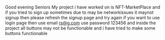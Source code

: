 Good evening Seniors
My project i have worked on is NFT-MarketPlace
and if you tried to sign up sometimes due to may be networkissues it maynot signup 
then please refresh the signup page and try again 
if you want to use login page 
then use email rs@g.com
use password 123456
and inside the project all buttons may not be functionable
and i have tried to make some buttons functionable 
